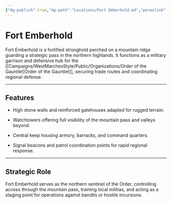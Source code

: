```yaml
---
{"dg-publish":true,"dg-path":"Locations/Fort Emberhold.md","permalink":"/locations/fort-emberhold/","tags":["location","fort"],"dgShowFileTree":true}
---
```


# **Fort Emberhold**

Fort Emberhold is a fortified stronghold perched on a mountain ridge guarding a strategic pass in the northern highlands. It functions as a military garrison and defensive hub for the [[Campaigns/WestMarchesStyle/Public/Organizations/Order of the Gauntlet\|Order of the Gauntlet]], securing trade routes and coordinating regional defense.

---

## Features

- High stone walls and reinforced gatehouses adapted for rugged terrain.
    
- Watchtowers offering full visibility of the mountain pass and valleys beyond.
    
- Central keep housing armory, barracks, and command quarters.
    
- Signal beacons and patrol coordination points for rapid regional response.
    

---

## Strategic Role

Fort Emberhold serves as the northern sentinel of the Order, controlling access through the mountain pass, training local militias, and acting as a staging point for operations against bandits or hostile incursions.